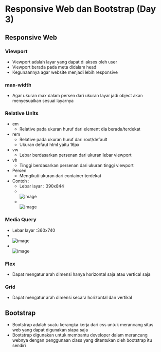 # Responsive Web dan Bootstrap (Day 3)
## Responsive Web
### Viewport
- Viewport adalah layar yang dapat di akses oleh user
- Viewport berada pada meta didalam head
- Kegunaannya agar website menjadi lebih responsive
### max-width
- Agar ukuran max dalam persen dari ukuran layar jadi object akan menyesuaikan sesuai layarnya
### Relative Units
- em 
	-  Relative pada ukuran huruf dari element dia berada/terdekat 
- rem 
	- Relative pada ukuran huruf dari root/default 
	- Ukuran defaut html yaitu 16px
- vw 
	- Lebar berdasarkan persenan dari ukuran lebar viewport
- vh 
	- Tinggi berdasarkan persenan dari ukuran tinggi viewport
- Persen
	- Mengikuti ukuran dari container terdekat
- Contoh :
	- Lebar layar : 390x844
	- <br>![image](https://user-images.githubusercontent.com/85721388/195251848-a774d286-d039-45cd-b5ba-350f7c7038aa.png)
	- <br>![image](https://user-images.githubusercontent.com/85721388/195251826-eff8147c-e522-4112-b596-400edf1947dc.png)

### Media Query
- Lebar layar :360x740
- <br>![image](https://user-images.githubusercontent.com/85721388/195251878-91ca6e51-900c-4208-bff1-292aceb2eb17.png)
- <br>![image](https://user-images.githubusercontent.com/85721388/195251896-205a462f-a617-4a47-ae90-3cf640f5e746.png)
  
### Flex
- Dapat mengatur arah dimensi hanya horizontal saja atau vertical saja
### Grid 
- Dapat mengatur arah dimensi secara horizontal dan vertikal
## Bootstrap
- Bootstrap adalah suatu kerangka kerja dari css untuk merancang situs web yang dapat digunakan siapa saja 
- Bootstrap digunakan untuk membantu developer dalam merancang webnya dengan penggunaan class yang ditentukan oleh bootstrap itu sendiri


 
